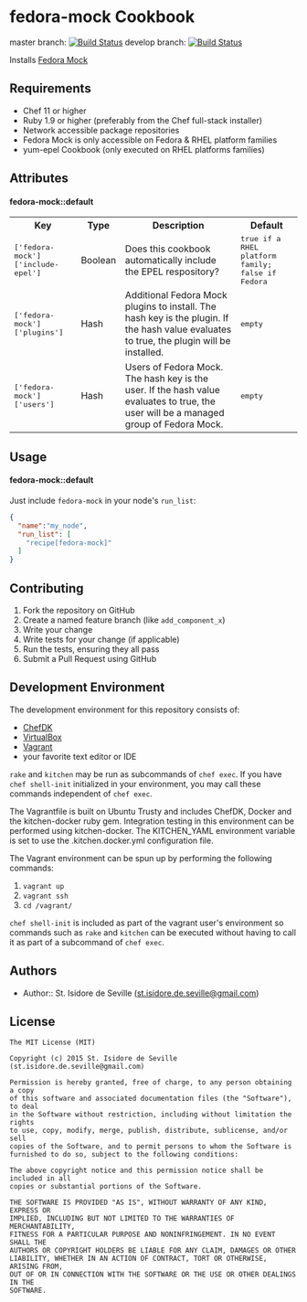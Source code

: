 fedora-mock Cookbook
====================
master branch: [![Build Status](https://travis-ci.org/st-isidore-de-seville/cookbook-fedora-mock.svg?branch=master)](https://travis-ci.org/st-isidore-de-seville/cookbook-fedora-mock)
develop branch: [![Build Status](https://travis-ci.org/st-isidore-de-seville/cookbook-fedora-mock.svg?branch=develop)](https://travis-ci.org/st-isidore-de-seville/cookbook-fedora-mock)

Installs [Fedora Mock](https://fedoraproject.org/wiki/Mock?rd=Subprojects/Mock)

Requirements
------------
- Chef 11 or higher
- Ruby 1.9 or higher (preferably from the Chef full-stack installer)
- Network accessible package repositories
- Fedora Mock is only accessible on Fedora & RHEL platform families
- yum-epel Cookbook (only executed on RHEL platforms families)

Attributes
----------
#### fedora-mock::default
<table>
  <tr>
    <th>Key</th>
    <th>Type</th>
    <th>Description</th>
    <th>Default</th>
  </tr>
  <tr>
    <td><tt>['fedora-mock']['include-epel']</tt></td>
    <td>Boolean</td>
    <td>
      Does this cookbook automatically include the EPEL respository?
    </td>
    <td><tt>true if a RHEL platform family; false if Fedora</tt></td>
  </tr>
  <tr>
    <td><tt>['fedora-mock']['plugins']</tt></td>
    <td>Hash</td>
    <td>
      Additional Fedora Mock plugins to install.  The hash key is the plugin.
      If the hash value evaluates to true, the plugin will be installed.
    </td>
    <td><tt>empty</tt></td>
  </tr>
  <tr>
    <td><tt>['fedora-mock']['users']</tt></td>
    <td>Hash</td>
    <td>
      Users of Fedora Mock.  The hash key is the user.  If the hash value
      evaluates to true, the user will be a managed group of Fedora Mock.
    </td>
    <td><tt>empty</tt></td>
  </tr>
</table>

Usage
-----
#### fedora-mock::default
Just include `fedora-mock` in your node's `run_list`:

```json
{
  "name":"my_node",
  "run_list": [
    "recipe[fedora-mock]"
  ]
}
```

Contributing
------------
1. Fork the repository on GitHub
2. Create a named feature branch (like `add_component_x`)
3. Write your change
4. Write tests for your change (if applicable)
5. Run the tests, ensuring they all pass
6. Submit a Pull Request using GitHub

Development Environment
-------------------

The development environment for this repository consists of:
* [ChefDK](https://downloads.chef.io/chef-dk/)
* [VirtualBox](https://www.virtualbox.org/wiki/Downloads)
* [Vagrant](http://www.vagrantup.com/downloads.html)
* your favorite text editor or IDE

`rake` and `kitchen` may be run as subcommands of `chef exec`.  If you have
`chef shell-init` initialized in your environment, you may call these commands
independent of `chef exec`.

The Vagrantfile is built on Ubuntu Trusty and includes ChefDK, Docker and the
kitchen-docker ruby gem.  Integration testing in this environment can be
performed using kitchen-docker.  The KITCHEN_YAML environment variable is set to
use the .kitchen.docker.yml configuration file.

The Vagrant environment can be spun up by performing the following commands:

1. `vagrant up`
2. `vagrant ssh`
3. `cd /vagrant/`

`chef shell-init` is included as part of the vagrant user's environment so
commands such as `rake` and `kitchen` can be executed without having to call it
as part of a subcommand of `chef exec`.

Authors
-------------------
- Author:: St. Isidore de Seville (<st.isidore.de.seville@gmail.com>)

License
-------------------

```text
The MIT License (MIT)

Copyright (c) 2015 St. Isidore de Seville (st.isidore.de.seville@gmail.com)

Permission is hereby granted, free of charge, to any person obtaining a copy
of this software and associated documentation files (the "Software"), to deal
in the Software without restriction, including without limitation the rights
to use, copy, modify, merge, publish, distribute, sublicense, and/or sell
copies of the Software, and to permit persons to whom the Software is
furnished to do so, subject to the following conditions:

The above copyright notice and this permission notice shall be included in all
copies or substantial portions of the Software.

THE SOFTWARE IS PROVIDED "AS IS", WITHOUT WARRANTY OF ANY KIND, EXPRESS OR
IMPLIED, INCLUDING BUT NOT LIMITED TO THE WARRANTIES OF MERCHANTABILITY,
FITNESS FOR A PARTICULAR PURPOSE AND NONINFRINGEMENT. IN NO EVENT SHALL THE
AUTHORS OR COPYRIGHT HOLDERS BE LIABLE FOR ANY CLAIM, DAMAGES OR OTHER
LIABILITY, WHETHER IN AN ACTION OF CONTRACT, TORT OR OTHERWISE, ARISING FROM,
OUT OF OR IN CONNECTION WITH THE SOFTWARE OR THE USE OR OTHER DEALINGS IN THE
SOFTWARE.
